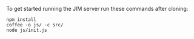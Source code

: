 To get started running the JIM server run these commands after cloning:

	npm install
	coffee -o js/ -c src/
	node js/init.js
